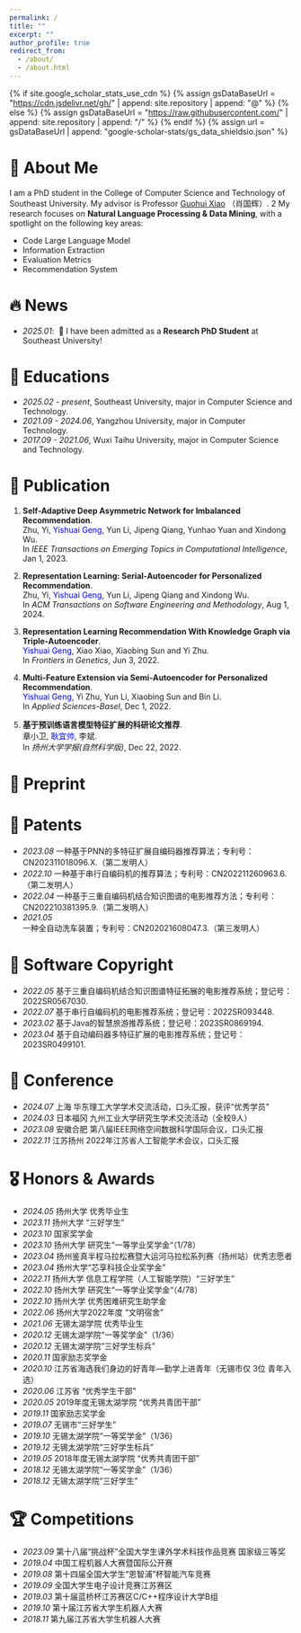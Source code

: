 ```yaml
---
permalink: /
title: ""
excerpt: ""
author_profile: true
redirect_from: 
  - /about/
  - /about.html
---
```


{% if site.google_scholar_stats_use_cdn %}
{% assign gsDataBaseUrl = "https://cdn.jsdelivr.net/gh/" | append: site.repository | append: "@" %}
{% else %}
{% assign gsDataBaseUrl = "https://raw.githubusercontent.com/" | append: site.repository | append: "/" %}
{% endif %}
{% assign url = gsDataBaseUrl | append: "google-scholar-stats/gs_data_shieldsio.json" %}

<span class='anchor' id='about-me'></span>


# 👀 About Me

 I am a PhD student in the College of Computer Science and Technology of Southeast University. My advisor is Professor [Guohui Xiao](https://csyuzhou.github.io/) （肖国辉）.
2
My research focuses on **Natural Language Processing & Data Mining**, with a spotlight on the following key areas: 

- Code Large Language Model 
- Information Extraction
- Evaluation Metrics 
- Recommendation System


# 🔥 News
- *2025.01*: &nbsp;🎉 I have been admitted as a **Research PhD Student** at Southeast University!

# 📖 Educations
- *2025.02 - present*, Southeast University, major in Computer Science and Technology.
- *2021.09 - 2024.06*, Yangzhou University, major in Computer Technology.
- *2017.09 - 2021.06*, Wuxi Taihu University, major in Computer Science and Technology.


# 📰 Publication
<!-- <div class='paper-box'><div class='paper-box-image'><div><div class="badge">CVPR 2016</div><img src='images/500x300.png' alt="sym" width="100%"></div></div>
<div class='paper-box-text' markdown="1"> -->

<!-- (__IF2024: 6.5__, <span style="color:red">CCF-A</span>) -->
 <!-- [[DOI](https://doi.org/10.1109/TSE.2024.3440503)]-->
	
1.  **Self-Adaptive Deep Asymmetric Network for Imbalanced Recommendation**.  
    Zhu, Yi, <span style="color:blue">Yishuai Geng</span>, Yun Li, Jipeng Qiang, Yunhao Yuan and Xindong Wu.   
    In *IEEE Transactions on Emerging Topics in Computational Intelligence*, Jan 1, 2023.


2.  **Representation Learning: Serial-Autoencoder for Personalized Recommendation**.  
    Zhu, Yi, <span style="color:blue">Yishuai Geng</span>, Yun Li, Jipeng Qiang and Xindong Wu.   
    In *ACM Transactions on Software Engineering and Methodology*, Aug 1, 2024. 


3.  **Representation Learning Recommendation With Knowledge Graph via Triple-Autoencoder**.  
    <span style="color:blue">Yishuai Geng</span>, Xiao Xiao, Xiaobing Sun and Yi Zhu.   
    In *Frontiers in Genetics*, Jun 3, 2022. 


4.  **Multi-Feature Extension via Semi-Autoencoder for Personalized Recommendation**.  
    <span style="color:blue">Yishuai Geng</span>, Yi Zhu, Yun Li, Xiaobing Sun and Bin Li.    
    In *Applied Sciences-Basel*, Dec 1, 2022.    


5.  **基于预训练语言模型特征扩展的科研论文推荐**.  
    章小卫, <span style="color:blue">耿宜帅</span>, 李斌.  
    In *扬州大学学报(自然科学版)*, Dec 22, 2022.  


# 📝 Preprint



# 📜 Patents
- *2023.08* 一种基于PNN的多特征扩展自编码器推荐算法；专利号：CN202311018096.X.（第二发明人）
- *2022.10* 一种基于串行自编码机的推荐算法；专利号：CN202211260963.6.（第二发明人）
- *2022.04* 一种基于三重自编码机结合知识图谱的电影推荐方法；专利号：CN202210381395.9.（第二发明人）
- *2021.05* 一种全自动洗车装置；专利号：CN202021608047.3.（第三发明人）
# 💾 Software Copyright
- *2022.05* 基于三重自编码机结合知识图谱特征拓展的电影推荐系统；登记号：2022SR0567030.
- *2022.07* 基于串行自编码机的电影推荐系统；登记号：2022SR093448.
- *2023.02* 基于Java的智慧旅游推荐系统；登记号：2023SR0869194.
- *2023.04* 基于自动编码器多特征扩展的电影推荐系统；登记号：2023SR0499101.


<!--

# 🔍 Services

## Journal Reviewing

## Conference Activities
-->

# 💬 Conference
- *2024.07* 上海 华东理工大学学术交流活动，口头汇报，获评“优秀学员”
- *2024.03* 日本福冈 九州工业大学研究生学术交流活动（全校9人）
- *2023.08* 安徽合肥 第八届IEEE网络空间数据科学国际会议，口头汇报
- *2022.11* 江苏扬州 2022年江苏省人工智能学术会议，口头汇报

	
# 🎖 Honors & Awards

- *2024.05* 扬州大学 优秀毕业生
- *2023.11* 扬州大学 “三好学生”
- *2023.10* 国家奖学金
- *2023.10* 扬州大学 研究生“一等学业奖学金“（1/78）
- *2023.04* 扬州鉴真半程马拉松赛暨大运河马拉松系列赛（扬州站）优秀志愿者
- *2023.04* 扬州大学“芯享科技企业奖学金”
- *2022.11* 扬州大学 信息工程学院（人工智能学院）“三好学生”
- *2022.10* 扬州大学 研究生“一等学业奖学金“（4/78）
- *2022.10* 扬州大学 优秀困难研究生助学金
- *2022.06* 扬州大学2022年度 “文明宿舍”
- *2021.06* 无锡太湖学院 优秀毕业生
- *2020.12* 无锡太湖学院“一等奖学金”（1/36）
- *2020.12* 无锡太湖学院“三好学生标兵”
- *2020.11* 国家励志奖学金
- *2020.10* 江苏省海选我们身边的好青年—勤学上进青年（无锡市仅 3位 青年入选）
- *2020.06* 江苏省 “优秀学生干部”
- *2020.05* 2019年度无锡太湖学院 “优秀共青团干部”
- *2019.11* 国家励志奖学金
- *2019.07* 无锡市“三好学生”
- *2019.10* 无锡太湖学院“一等奖学金”（1/36）
- *2019.12* 无锡太湖学院“三好学生标兵”
- *2019.05* 2018年度无锡太湖学院 “优秀共青团干部”
- *2018.12* 无锡太湖学院“一等奖学金”（1/36）
- *2018.12* 无锡太湖学院“三好学生”

# 🏆 Competitions

- *2023.09* 第十八届“挑战杯”全国大学生课外学术科技作品竞赛 国家级三等奖
- *2019.04* 中国工程机器人大赛暨国际公开赛 
- *2019.08* 第十四届全国大学生“恩智浦”杯智能汽车竞赛 
- *2019.09* 全国大学生电子设计竞赛江苏赛区 
- *2019.03* 第十届蓝桥杯江苏赛区C/C++程序设计大学B组 
- *2019.10* 第十届江苏省大学生机器人大赛 
- *2018.11* 第九届江苏省大学生机器人大赛 

